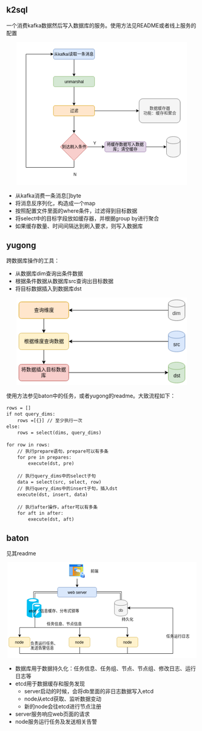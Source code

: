 ## k2sql
一个消费kafka数据然后写入数据库的服务。使用方法见README或者线上服务的配置
<p align="center">
<img src="./img/k2sql.png" alt="drawing" width="450"/>
</p>

- 从kafka消费一条消息[]byte
- 将消息反序列化，构造成一个map
- 按照配置文件里面的where条件，过滤得到目标数据
- 将select中的目标字段放如缓存器，并根据group by进行聚合
- 如果缓存数量、时间间隔达到刷入要求，则写入数据库


## yugong
跨数据库操作的工具：
- 从数据库dim查询出条件数据
- 根据条件数据从数据库src查询出目标数据
- 将目标数据插入到数据库dst

<p align="center">
<img src="./img/yugong.png" alt="drawing" width="450"/>
</p>


使用方法参见baton中的任务，或者yugong的readme。大致流程如下：
```
rows = []
if not query_dims:
    rows =[{}] // 至少执行一次
else:
    rows = select(dims, query_dims)

for row in rows:
    // 执行prepare语句，prepare可以有多条
    for pre in prepares:
        execute(dst, pre)

    // 执行query_dims中的select子句
    data = select(src, select, row)
    // 执行query_dims中的insert子句，插入dst
    execute(dst, insert, data)

    // 执行after操作，after可以有多条
    for aft in after:
        execute(dst, aft)
```

## baton
见其readme

<p align="center">
<img src="./img/baton.png" alt="drawing" width="500"/>
</p>

- 数据库用于数据持久化：任务信息、任务组、节点、节点组、修改日志、运行日志等
- etcd用于数据缓存和服务发现
    - server启动的时候，会将db里面的非日志数据写入etcd
    - node从etcd获取、监听数据变动
    - 新的node会往etcd进行节点注册
- server服务响应web页面的请求
- node服务运行任务及发送相关告警